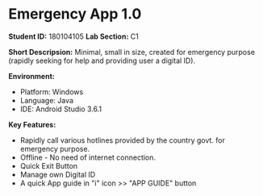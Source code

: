 # Emergency App 1.0

**Student ID:** 180104105
**Lab Section:** C1

**Short Descripsion:** Minimal, small in size, created for emergency purpose (rapidly seeking for help and providing user a digital ID).

**Environment:**

* Platform: Windows
* Language: Java
* IDE: Android Studio 3.6.1

**Key Features:**

* Rapidly call various hotlines provided by the country govt. for emergency purpose.
* Offline - No need of internet connection.
* Quick Exit Button
* Manage own Digital ID
* A quick App guide in "i" icon >> "APP GUIDE" button 

